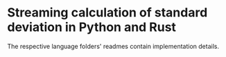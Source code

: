# Streaming calculation of standard deviation in Python and Rust

The respective language folders' readmes contain implementation details.